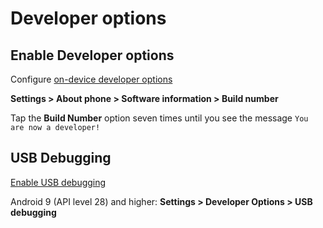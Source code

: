 # Developer options

## Enable Developer options

Configure [on-device developer options](https://developer.android.com/studio/debug/dev-options)

**Settings > About phone > Software information > Build number**

Tap the **Build Number** option seven times until you see the message `You are now a developer!`

## USB Debugging

[Enable USB debugging](https://developer.android.com/studio/debug/dev-options#Enable-debugging)


Android 9 (API level 28) and higher: **Settings > Developer Options > USB debugging**
